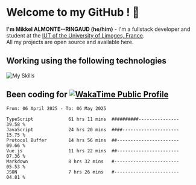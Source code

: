 # Welcome to my GitHub ! 🌃

**I'm Mikkel ALMONTE--RINGAUD (he/him)** - I'm a fullstack developer and student at the [IUT of the University of Limoges, France](https://iut.unilim.fr). \
All my projects are open source and available here.

## Working using the following technologies

![My Skills](https://skillicons.dev/icons?i=solidjs,pnpm,nodejs,ts,js,vercel,netlify,html,css,rust,astro,git,vue,md,electron,figma,github,bash,bun,cloudflare,py,tailwind,nginx,npm,tauri,vite,zig,yarn,windicss,dart,flutter,kotlin&theme=dark)

## Been coding for [![WakaTime Public Profile](https://wakatime.com/badge/user/0839e595-e07a-435c-8d59-ed95f2a3d6dd.svg?style=flat-square)](https://wakatime.com/@0839e595-e07a-435c-8d59-ed95f2a3d6dd)

<!--START_SECTION:waka-->

```plain
From: 06 April 2025 - To: 06 May 2025

TypeScript             61 hrs 11 mins  ##########---------------   39.58 %
JavaScript             24 hrs 20 mins  ####---------------------   15.75 %
Protocol Buffer        14 hrs 56 mins  ##-----------------------   09.66 %
Vue.js                 11 hrs 22 mins  ##-----------------------   07.36 %
Markdown               8 hrs 32 mins   #------------------------   05.53 %
JSON                   7 hrs 26 mins   #------------------------   04.81 %
```

<!--END_SECTION:waka-->
